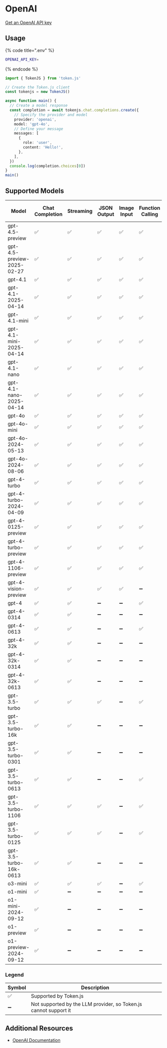 # OpenAI

[Get an OpenAI API key](https://platform.openai.com/account/api-keys)

## Usage

{% code title=".env" %}
```bash
OPENAI_API_KEY=
```
{% endcode %}

```typescript
import { TokenJS } from 'token.js'

// Create the Token.js client
const tokenjs = new TokenJS()

async function main() {
  // Create a model response
  const completion = await tokenjs.chat.completions.create({
    // Specify the provider and model
    provider: 'openai',
    model: 'gpt-4o',
    // Define your message
    messages: [
      {
        role: 'user',
        content: 'Hello!',
      },
    ],
  })
  console.log(completion.choices[0])
}
main()
```

<!-- compatibility -->
## Supported Models

| Model                      | Chat Completion | Streaming | JSON Output | Image Input | Function Calling | N > 1 |
| -------------------------- | --------------- | --------- | ----------- | ----------- | ---------------- | ----- |
| gpt-4.5-preview            | ✅               | ✅         | ✅           | ✅           | ✅                | ✅     |
| gpt-4.5-preview-2025-02-27 | ✅               | ✅         | ✅           | ✅           | ✅                | ✅     |
| gpt-4.1                    | ✅               | ✅         | ✅           | ✅           | ✅                | ✅     |
| gpt-4.1-2025-04-14         | ✅               | ✅         | ✅           | ✅           | ✅                | ✅     |
| gpt-4.1-mini               | ✅               | ✅         | ✅           | ✅           | ✅                | ✅     |
| gpt-4.1-mini-2025-04-14    | ✅               | ✅         | ✅           | ✅           | ✅                | ✅     |
| gpt-4.1-nano               | ✅               | ✅         | ✅           | ✅           | ✅                | ✅     |
| gpt-4.1-nano-2025-04-14    | ✅               | ✅         | ✅           | ✅           | ✅                | ✅     |
| gpt-4o                     | ✅               | ✅         | ✅           | ✅           | ✅                | ✅     |
| gpt-4o-mini                | ✅               | ✅         | ✅           | ✅           | ✅                | ✅     |
| gpt-4o-2024-05-13          | ✅               | ✅         | ✅           | ✅           | ✅                | ✅     |
| gpt-4o-2024-08-06          | ✅               | ✅         | ✅           | ✅           | ✅                | ✅     |
| gpt-4-turbo                | ✅               | ✅         | ✅           | ✅           | ✅                | ✅     |
| gpt-4-turbo-2024-04-09     | ✅               | ✅         | ✅           | ✅           | ✅                | ✅     |
| gpt-4-0125-preview         | ✅               | ✅         | ✅           | ✅           | ✅                | ✅     |
| gpt-4-turbo-preview        | ✅               | ✅         | ✅           | ✅           | ✅                | ✅     |
| gpt-4-1106-preview         | ✅               | ✅         | ✅           | ✅           | ✅                | ✅     |
| gpt-4-vision-preview       | ✅               | ✅         | ✅           | ✅           | ➖                | ✅     |
| gpt-4                      | ✅               | ✅         | ➖           | ➖           | ✅                | ✅     |
| gpt-4-0314                 | ✅               | ✅         | ➖           | ➖           | ➖                | ✅     |
| gpt-4-0613                 | ✅               | ✅         | ➖           | ➖           | ✅                | ✅     |
| gpt-4-32k                  | ✅               | ✅         | ➖           | ➖           | ➖                | ✅     |
| gpt-4-32k-0314             | ✅               | ✅         | ➖           | ➖           | ➖                | ✅     |
| gpt-4-32k-0613             | ✅               | ✅         | ➖           | ➖           | ➖                | ✅     |
| gpt-3.5-turbo              | ✅               | ✅         | ✅           | ➖           | ✅                | ✅     |
| gpt-3.5-turbo-16k          | ✅               | ✅         | ➖           | ➖           | ➖                | ✅     |
| gpt-3.5-turbo-0301         | ✅               | ✅         | ➖           | ➖           | ➖                | ✅     |
| gpt-3.5-turbo-0613         | ✅               | ✅         | ➖           | ➖           | ✅                | ✅     |
| gpt-3.5-turbo-1106         | ✅               | ✅         | ✅           | ➖           | ✅                | ✅     |
| gpt-3.5-turbo-0125         | ✅               | ✅         | ✅           | ➖           | ✅                | ✅     |
| gpt-3.5-turbo-16k-0613     | ✅               | ✅         | ➖           | ➖           | ➖                | ✅     |
| o3-mini                    | ✅               | ✅         | ✅           | ➖           | ✅                | ✅     |
| o1-mini                    | ✅               | ➖         | ➖           | ➖           | ➖                | ✅     |
| o1-mini-2024-09-12         | ✅               | ➖         | ➖           | ➖           | ➖                | ✅     |
| o1-preview                 | ✅               | ➖         | ➖           | ➖           | ➖                | ✅     |
| o1-preview-2024-09-12      | ✅               | ➖         | ➖           | ➖           | ➖                | ✅     |

### Legend
| Symbol             | Description                           |
|--------------------|---------------------------------------|
| :white_check_mark: | Supported by Token.js                 |
| :heavy_minus_sign: | Not supported by the LLM provider, so Token.js cannot support it     |
<!-- end compatibility -->

## Additional Resources

* [OpenAI Documentation](https://platform.openai.com/docs/overview)

